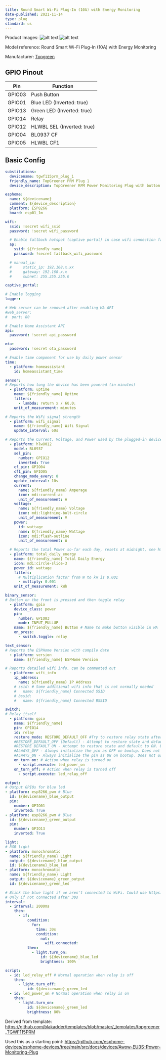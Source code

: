 ```yaml
---
title: Round Smart Wi-Fi Plug-In (10A) with Energy Monitoring
date-published: 2021-11-14
type: plug
standard: us
---
```


Product Images:
  ![alt text](./TGWF115PRM_0001.jpg "Product Image")
  ![alt text](./TGWF115PRM_0002.jpg "Back of Product Reference Image")

Model reference: Round Smart Wi-Fi Plug-In (10A) with Energy Monitoring

Manufacturer: [Topgreen](https://www.topgreener.com/)

## GPIO Pinout

| Pin    | Function                   |
|--------|----------------------------|
| GPIO03 | Push Button                |
| GPIO01 | Blue LED (Inverted: true)  |
| GPIO13 | Green LED (Inverted: true) |
| GPIO14 | Relay                      |
| GPIO12 | HLWBL SEL (Inverted: true) |
| GPIO04 | BL0937 CF                  |
| GPIO05 | HLWBL CF1                  |

## Basic Config

```yaml
substitutions:
  devicename: tgwf115prm_plug_1
  friendly_name: TopGreener PRM Plug 1
  device_description: TopGreener RPM Power Monitoring Plug with button and (Blue and Green) led.

esphome:
  name: ${devicename}
  comment: ${device_description}
  platform: ESP8266
  board: esp01_1m

wifi:
  ssid: !secret wifi_ssid
  password: !secret wifi_password

  # Enable fallback hotspot (captive portal) in case wifi connection fails
  ap:
    ssid: ${friendly_name}
    password: !secret fallback_wifi_password

  # manual_ip:
  #     static_ip: 192.168.x.xx
  #     gateway: 192.168.x.x
  #     subnet: 255.255.255.0

captive_portal:

# Enable logging
logger:

# Web server can be removed after enabling HA API
#web_server:
#  port: 80

# Enable Home Assistant API
api:
  password: !secret api_password

ota:
  password: !secret ota_password

# Enable time component for use by daily power sensor
time:
  - platform: homeassistant
    id: homeassistant_time

sensor:
# Reports how long the device has been powered (in minutes)
  - platform: uptime
    name: ${friendly_name} Uptime
    filters:
      - lambda: return x / 60.0;
    unit_of_measurement: minutes

# Reports the WiFi signal strength
  - platform: wifi_signal
    name: ${friendly_name} Wifi Signal
    update_interval: 60s

# Reports the Current, Voltage, and Power used by the plugged-in device
  - platform: hlw8012
    model: BL0937
    sel_pin:
      number: GPIO12
      inverted: True
    cf_pin: GPIO04
    cf1_pin: GPIO05
    change_mode_every: 8
    update_interval: 10s
    current:
      name: ${friendly_name} Amperage
      icon: mdi:current-ac
      unit_of_measurement: A
    voltage:
      name: ${friendly_name} Voltage
      icon: mdi:lightning-bolt-circle
      unit_of_measurement: V
    power:
      id: wattage
      name: ${friendly_name} Wattage
      icon: mdi:flash-outline
      unit_of_measurement: W

  # Reports the total Power so-far each day, resets at midnight, see https://esphome.io/components/sensor/total_daily_energy.html
  - platform: total_daily_energy
    name: ${friendly_name} Total Daily Energy
    icon: mdi:circle-slice-3
    power_id: wattage
    filters:
      # Multiplication factor from W to kW is 0.001
      - multiply: 0.001
    unit_of_measurement: kWh

binary_sensor:
# Button on the front is pressed and then toggle relay
  - platform: gpio
    device_class: power
    pin:
      number: GPIO03
      mode: INPUT_PULLUP
    name: ${friendly_name} Button # Name to make button visible in HA
    on_press:
      - switch.toggle: relay

text_sensor:
# Reports the ESPHome Version with compile date
  - platform: version
    name: ${friendly_name} ESPHome Version

# Reports detailed wifi info, can be commented out
  - platform: wifi_info
    ip_address:
      name: ${friendly_name} IP Address
    # ssid: # Some additional wifi info that is not normally needed
    #   name: ${friendly_name} Connected SSID
    # bssid:
    #   name: ${friendly_name} Connected BSSID

switch:
# Relay itself
  - platform: gpio
    name: ${friendly_name}
    pin: GPIO14
    id: relay
    restore_mode: RESTORE_DEFAULT_OFF #Try to restore relay state after reboot/power-loss event.
    #RESTORE_DEFAULT_OFF (Default) - Attempt to restore state and default to OFF if not possible to restore. Uses flash write cycles.
    #RESTORE_DEFAULT_ON - Attempt to restore state and default to ON. Uses flash write cycles.
    #ALWAYS_OFF - Always initialize the pin as OFF on bootup. Does not use flash write cycles.
    #ALWAYS_ON - Always initialize the pin as ON on bootup. Does not use flash write cycles.
    on_turn_on: # Action when relay is turned on
      - script.execute: led_power_on
    on_turn_off: # Action when relay is turned off
      - script.execute: led_relay_off

output:
# Output GPIOs for blue led
- platform: esp8266_pwm # Blue
  id: ${devicename}_blue_output
  pin:
    number: GPIO01
    inverted: True
- platform: esp8266_pwm # Blue
  id: ${devicename}_green_output
  pin:
    number: GPIO13
    inverted: True

light:
# RGB light
- platform: monochromatic
  name: ${friendly_name} Light
  output: ${devicename}_blue_output
  id: ${devicename}_blue_led
- platform: monochromatic
  name: ${friendly_name} Light
  output: ${devicename}_green_output
  id: ${devicename}_green_led

# Blink the blue light if we aren't connected to WiFi. Could use https://esphome.io/components/status_led.html instead but then we couldn't use the blue light for other things as well.
# Only if not connected after 30s
interval:
  - interval: 2000ms
    then:
      - if:
          condition:
            for:
              time: 30s
              condition:
                not:
                  wifi.connected:
          then:
            - light.turn_on:
                id: ${devicename}_blue_led
                brightness: 100%

script:
  - id: led_relay_off # Normal operation when relay is off
    then:
      - light.turn_off:
          id: ${devicename}_green_led
  - id: led_power_on # Normal operation when relay is on
    then:
      - light.turn_on:
          id: ${devicename}_green_led
          brightness: 80%
```
Derived from template: https://github.com/blakadder/templates/blob/master/_templates/topgreener_TGWF115PRM

Used this as a starting point:
https://github.com/esphome-devices/esphome-devices/tree/main/src/docs/devices/Awow-EU3S-Power-Monitoring-Plug